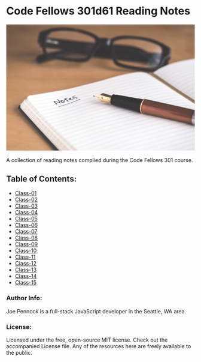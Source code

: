 # Code Fellows 301d61 Reading Notes

![notes](/images/reading-notes.jpg)

A collection of reading notes complied during the Code Fellows 301 course.

## Table of Contents:
* [Class-01](https://penjoe.github.io/301-reading-notes/class-01)
* [Class-02](https://penjoe.github.io/301-reading-notes/class-02)
* [Class-03](https://penjoe.github.io/301-reading-notes/class-03)
* [Class-04](https://penjoe.github.io/301-reading-notes/class-04)
* [Class-05](https://penjoe.github.io/301-reading-notes/class-05)
* [Class-06](https://penjoe.github.io/301-reading-notes/class-06)
* [Class-07](https://penjoe.github.io/301-reading-notes/class-07)
* [Class-08](https://penjoe.github.io/301-reading-notes/class-08)
* [Class-09](https://penjoe.github.io/301-reading-notes/class-09)
* [Class-10](https://penjoe.github.io/301-reading-notes/class-10)
* [Class-11](https://penjoe.github.io/301-reading-notes/class-11)
* [Class-12](https://penjoe.github.io/301-reading-notes/class-12)
* [Class-13](https://penjoe.github.io/301-reading-notes/class-13)
* [Class-14](https://penjoe.github.io/301-reading-notes/class-14)
* [Class-15](https://penjoe.github.io/301-reading-notes/class-15)

### Author Info:

Joe Pennock is a full-stack JavaScript developer in the Seattle, WA area.

### License: 
 Licensed under the free, open-source MIT license. Check out the accompanied License file. Any of the resources here are freely available to the public.